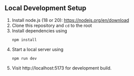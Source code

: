 ## Local Development Setup

1. Install node.js (18 or 20): https://nodejs.org/en/download
2. Clone this repository and `cd` to the root
3. Install dependencies using
   ```bash
   npm install
   ```
4. Start a local server using
   ```bash
   npm run dev
   ```
5. Visit http://localhost:5173 for development build.
